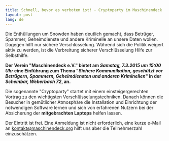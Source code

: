 ```yaml
---
title: Schnell, bevor es verboten ist! - Cryptoparty im Maschinendeck
layout: post
lang: de
---
```


Die Enthüllungen um Snowden haben deutlich gemacht, dass Betrüger, Spammer, Geheimdienste und andere Kriminelle an unsere Daten wollen. Dagegen hilft nur sichere Verschlüsselung.
Während sich die Politik weigert aktiv zu werden, ist die Verbreitung sicherer Verschlüsselung Hilfe zur Selbsthilfe.

**Der Verein "Maschinendeck e.V." bietet am *Samstag, 7.3.2015 um 15:00 Uhr* eine Einführung zum Thema "*Sichere Kommunikation, geschützt vor Betrügern, Spammern, Geheimdiensten und anderen Kriminellen*" in der *Scheinbar, Weberbach 72*, an.**

Die sogenannte "Cryptoparty" startet mit einem einsteigergerechten Vortrag zu den wichtigsten Verschlüsselungstechniken. Danach können die Besucher in gemütlicher Atmosphäre die Installation und Einrichtung der notwendigen Software lernen und sich von erfahrenen Nutzern bei der Absicherung der **mitgebrachten Laptops** helfen lassen.

Der Eintritt ist frei. Eine Anmeldung ist nicht erforderlich, eine kurze e-Mail an <kontakt@maschinendeck.org> hilft uns aber die Teilnehmerzahl einzuschätzen.
